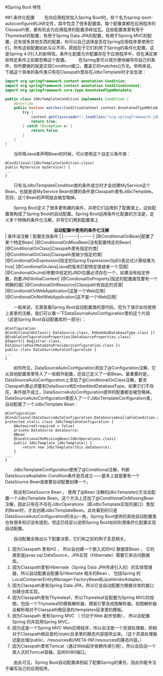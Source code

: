 #Spring Boot 特性

##1.条件化配置 
&emsp;&emsp;在向应用程序加入Spring Boot时，有个名为spring-boot-autoconfigure的JAR文件，其中包含了很多配置类。每个配置类都在应用程序的Classpath里，都有机会为应用程序的配置添砖加瓦。这些配置类里有用于Thymeleaf的配置，有用于Spring Data JPA的配置，有用于Spiring MVC的配置，还有很多其他东西的配置，你可以自己选择是否在Spring应用程序里使用它们。所有这些配置如此与众不同，原因在于它们利用了Spring的条件化配置，这是Spring 4.0引入的新特性。条件化配置允许配置存在于应用程序中，但在满足某些特定条件之前都忽略这个配置。
&emsp;&emsp;在Spring里可以很方便地编写你自己的条件，你所要做的就是实现Condition接口，覆盖它的matches()方法。举例来说，下面这个简单的条件类只有在Classpath里存在JdbcTemplate时才会生效：
```java {.line-numbers}
import org.springframework.context.annotation.Condition;
import org.springframework.context.annotation.ConditionContext;
import org.springframework.core.type.AnnotatedTypeMetadata;

public class JdbcTemplateCondition implements Condition {
    @Override
    public boolean matches(ConditionContext context,AnnotatedTypeMetadata metadata) {
        try {
            context.getClassLoader().loadClass("org.springframework.jdbc.core.JdbcTemplate");
            return true;
        } catch (Exception e) {
            return false;
        }
    }
}
```
&emsp;&emsp;当你用Java来声明Bean的时候，可以使用这个自定义条件类：
```java{.line-numbers}
@Conditional(JdbcTemplateCondition.class)
public MyService myService() {
...
}
```

&emsp;&emsp;只有当JdbcTemplateCondition类的条件成立时才会创建MyService这个Bean。也就是说MyService Bean创建的条件是Classpath里有JdbcTemplate。否则，这个Bean的声明就会被忽略掉。

&emsp;&emsp;Spring Boot定义了很多更有趣的条件，并把它们运用到了配置类上，这些配置类构成了Spring Boot的自动配置。Spring Boot运用条件化配置的方法是，定义多个特殊的条件化注解，并将它们用到配置类上

**<center>自动配置中使用的条件化注解</center>**
| 条件话注解 | 配置生效条件 |
| :------| :------|
|@ConditionalOnBean|配置了某个特定Bean|
|@ConditionalOnMissBean|没有配置特定的Bean|
|@ConditionalOnClass|Classpath里有指定的类|
|@ConditionalOnClass|Classpath里缺少指定的类|
|@CondionalOnExpression|给定的Spring Expression(SpEl)表达式计算结果为true|
|@CondionalOnJava|Java的版本匹配特定值或者一个范围|
|@CondionalOnJndi|参数中给定的JNDI位置必须存在一个，如果没有给定参数，则要JNDIInitialContext|
|@CondionalOnProperty|指定的配置属性要有一个明确的值|
|@CondionalOnResource|Classpath有指定的资源|
|@CondionalOnWebApplication|这是一个Web应用|
|@CondionalOnNotWebApplication|这不是一个Web应用|

 &emsp;&emsp;一般来说，无需查看Spring Boot自动配置类的源代码，但为了演示如何使用上表里的注解，我们可以看一下DataSourceAutoConfiguration里的这个片段（这是Spring Boot自动配置库的一部分）：
```java{.line-numbers}
@Configuration
@ConditionalOnClass({ DataSource.class, EmbeddedDatabaseType.class })
@EnableConfigurationProperties(DataSourceProperties.class)
@Import({ Registrar.class, DataSourcePoolMetadataProvidersConfiguration.class })
public class DataSourceAutoConfiguration {
...
}
```
&emsp;&emsp;如你所见，DataSourceAutoConfiguration添加了@Configuration注解，它从其他配置类里导入了一些额外配置，还自己定义了一些Bean。最重要的是，DataSourceAutoConfiguration上添加了@ConditionalOnClass注解，要求Classpath里必须要有DataSource和EmbeddedDatabaseType。如果它们不存在，条件就不成立，DataSourceAutoConfiguration提供的配置都会被忽略掉。DataSourceAutoConfiguration里嵌入了一个JdbcTemplateConfiguration类，自动配置了一个JdbcTemplate Bean：
```java{.line-numbers}
@Configuration
@Conditional(DataSourceAutoConfiguration.DataSourceAvailableCondition.class)
protected static class JdbcTemplateConfiguration {
    @Autowired(required = false)
    private DataSource dataSource;
    @Bean
    @ConditionalOnMissingBean(JdbcOperations.class)
    public JdbcTemplate jdbcTemplate() {
        return new JdbcTemplate(this.dataSource);
    }
...
}
```
&emsp;&emsp;JdbcTemplateConfiguration使用了@Conditional注解，判断DataSourceAvailable-Condition条件是否成立——基本上就是要有一个DataSource Bean或者要自动配置创建一个。

&emsp;&emsp;假设有DataSource Bean ， 使用了@Bean 注解的jdbcTemplate()方法会配置一个JdbcTemplate Bean。这个方法上还加了@ConditionalOnMissingBean注解，因此只有在不存在JdbcOperations（即JdbcTemplate实现的接口）类型的Bean时，才会创建JdbcTemplateBean。此处看到的只是DataSourceAutoConfiguration的冰山一角，Spring Boot提供的其他自动配置类也有很多知识没有提到。但这已经足以说明Spring Boot如何利用条件化配置实现自动配置。

&emsp;&emsp;自动配置会做出以下配置决策，它们和之前的例子息息相关。
1. 因为Classpath 里有H2 ， 所以会创建一个嵌入式的H2 数据库Bean ， 它的类型是javax.sql.DataSource，JPA实现（Hibernate）需要它来访问数据库。
1. 因为Classpath里有Hibernate（Spring Data JPA传递引入的）的实体管理器，所以自动配置会配置与Hibernate 相关的Bean ， 包括Spring 的LocalContainerEntityManager-FactoryBean和JpaVendorAdapter。
1. 因为Classpath里有Spring Data JPA，所以它会自动配置为根据仓库的接口创建仓库实现。
1. 因为Classpath里有Thymeleaf，所以Thymeleaf会配置为Spring MVC的视图，包括一个Thymeleaf的模板解析器、模板引擎及视图解析器。视图解析器会解析相对于Classpath根目录的/templates目录里的模板。
1. 因为Classpath 里有Spring MVC （ 归功于Web 起步依赖）， 所以会配置Spring 的并启用Spring MVC。
1. 因为这是一个Spring MVC Web应用程序，所以会注册一个资源处理器，把相对于Classpath根目录的/static目录里的静态内容提供出来。（这个资源处理器还能处理/public、/resources和/META-INF/resources的静态内容。）
1. 因为Classpath里有Tomcat（通过Web起步依赖传递引用），所以会启动一个嵌入式的Tomcat容器，监听8080端口。

&emsp;&emsp;由此可见，Spring Boot自动配置承担起了配置Spring的重任，因此你能专注于编写自己的应用程序。
